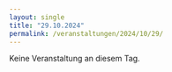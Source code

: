 ```yaml
---
layout: single
title: "29.10.2024"
permalink: /veranstaltungen/2024/10/29/
---
```


Keine Veranstaltung an diesem Tag.
